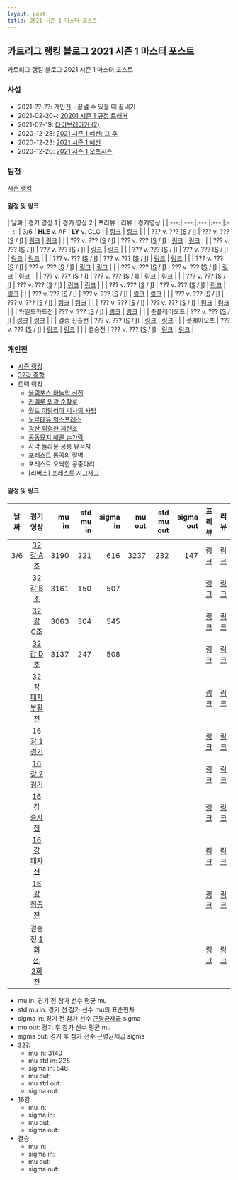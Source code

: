```yaml
---
layout: post
title: 2021 시즌 1 마스터 포스트
---
```


## 카트리그 랭킹 블로그 2021 시즌 1 마스터 포스트
카트리그 랭킹 블로그 2021 시즌 1 마스터 포스트

### 사설 

- 2021-??-??: 개인전 - 끝낼 수 있을 때 끝내기
- 2021-02-20~: [20201 시즌 1 규정 트래커](../rule-tracker)
- 2021-02-19: [타이브레이커 (2)](../tiebreakers-2)
- 2020-12-28: [2021 시즌 1 예선: 그 후](../qualifiers-after-2021-1)
- 2020-12-23: [2021 시즌 1 예선](../qualifiers-2021-1.md)
- 2020-12-20: [2021 시즌 1 오프시즌](../offseason-2021-1)

### 팀전 

[시즌 랭킹](../teams-t2021_1/)

#### 일정 및 링크

| 날짜 | 경기 영상 1 | 경기 영상 2 | 프리뷰 | 리뷰 | 경기영상 |
|:---:|:---:|:---:|:---:|:---:|
| 3/6 | __HLE__ v. AF | __LY__  v. CLG |  | [링크](../t2021-1-1-1) | [링크](https://www.youtube.com/watch?v=3NDbLi7VDzk) |
|  | ??? v. ??? [[S]() / [I]()] | ??? v. ??? [[S]() / [I]()] | [링크]() | [링크]() |
|  | ??? v. ??? [[S]() / [I]()] | ??? v. ??? [[S]() / [I]()] | [링크]() | [링크]() |
|  | ??? v. ??? [[S]() / [I]()] | ??? v. ??? [[S]() / [I]()] | [링크]() | [링크]() |
|  | ??? v. ??? [[S]() / [I]()] | ??? v. ??? [[S]() / [I]()] | [링크]() | [링크]() |
|  | ??? v. ??? [[S]() / [I]()] | ??? v. ??? [[S]() / [I]()] | [링크]() | [링크]() |
|  | ??? v. ??? [[S]() / [I]()] | ??? v. ??? [[S]() / [I]()] | [링크]() | [링크]() |
|  | ??? v. ??? [[S]() / [I]()] | ??? v. ??? [[S]() / [I]()] | [링크]() | [링크]() |
|  | ??? v. ??? [[S]() / [I]()] | ??? v. ??? [[S]() / [I]()] | [링크]() | [링크]() |
|  | ??? v. ??? [[S]() / [I]()] | ??? v. ??? [[S]() / [I]()] | [링크]() | [링크]() |
|  | ??? v. ??? [[S]() / [I]()] | ??? v. ??? [[S]() / [I]()] | [링크]() | [링크]() |
|  | ??? v. ??? [[S]() / [I]()] | ??? v. ??? [[S]() / [I]()] | [링크]() | [링크]() |
|  | ??? v. ??? [[S]() / [I]()] | ??? v. ??? [[S]() / [I]()] | [링크]() | [링크]() |
|  | ??? v. ??? [[S]() / [I]()] | ??? v. ??? [[S]() / [I]()] | [링크]() | [링크]() |
|  | 와일드카드전 | ??? v. ??? [[S]() / [I]()] | [링크]() | [링크]() |
|  | 준플레이오프 | ??? v. ??? [[S]() / [I]()] | [링크]() | [링크]() |
|  | 결승 진출전 | ??? v. ??? [[S]() / [I]()] | [링크]() | [링크]() |
|  | 플레이오프 | ??? v. ??? [[S]() / [I]()] | [링크]() | [링크]() |
|  | 결승전 | ??? v. ??? [[S]() / [I]()] | [링크]() | [링크]() |

### 개인전 

- [시즌 랭킹](../singles-s2021_1)
- [32강 종합](../s2021-1-1)
- 트랙 랭킹
    - [올림포스 하늘의 신전](../shinjeon)
    - [카멜롯 외곽 순찰로](../sunchalro)
    - [월드 이탈리아 피사의 사탑](../pizza)
    - [노르테유 익스프레스](../noex)
    - [광산 위험한 제련소](../jeryeonso)
    - [공동묘지 해골 손가락](../haeson)
    - 사막 놀라운 공룡 유적지
    - [포레스트 통곡의 절벽](../tonggok)
    - 포레스트 오싹한 공중다리
    - [[리버스] 포레스트 지그재그](../rzigzag)

#### 일정 및 링크


| 날짜 | 경기 영상 | mu in | std mu in | sigma in | mu out | std mu out | sigma out | 프리뷰 | 리뷰 | 
|:---:|:---:|---:|---:|---:|---:|---:|---:|:---:|:---:|
| 3/6 | [32강 A조](https://www.youtube.com/watch?v=3NDbLi7VDzk) | 3190 | 221 | 616 | 3237 | 232 | 147 | [링크](../s2021-1-1-1-p) | [링크](../s2021-1-1-1) |
|  | [32강 B조]() | 3161 | 150 | 507 | | | | [링크](../s2021-1-1-2-p) | [링크](../s2021-1-1-2) |
|  | [32강 C조]() | 3063 | 304 | 545 | | | | [링크](../s2021-1-1-3-p) | [링크](../s2021-1-1-3) |
|  | [32강 D조]() | 3137 | 247 | 508 | | | | [링크](../s2021-1-1-4-p) | [링크](../s2021-1-1-4) |
|  | [32강 패자부활전]() | | | | |  | | [링크](../s2021-1-2-1-p) | [링크](../s2021-1-2-1) |
|  | [16강 1경기]() | | | | | | | [링크](../s2021-1-3-1-p) | [링크](../s2021-1-3-1) |
|  | [16강 2경기]() | | | | | | | [링크](../s2021-1-3-2-p) | [링크](../s2021-1-3-2) |
|  | [16강 승자전]() | | | | | | | [링크](../s2021-1-4-1-p) | [링크](../s2021-1-4-1) |
|  | [16강 패자전]() | | | | | | | [링크](../s2021-1-4-2-p) | [링크](../s2021-1-4-2) |
|  | [16강 최종전]() | | | | | | | [링크](../s2021-1-5-1-p) | [링크](../s2021-1-5-1) |
|  | 결승전 [1회전](), [2회전]() | | | | | | | [링크](../s2021-1-6-1-p) | [링크](../s2021-1-6-1) |


* mu in: 경기 전 참가 선수 평균 mu
* std mu in: 경기 전 참가 선수 mu의 표준편차
* sigma in: 경기 전 참가 선수 [근평균제곱](https://en.wikipedia.org/wiki/Root_mean_square) sigma
* mu out: 경기 후 참가 선수 평균 mu
* sigma out: 경기 후 참가 선수 근평균제곱 sigma
* 32강 
    * mu in: 3140
    * mu std in: 225
    * sigma in: 546
    * mu out: 
    * mu std out: 
    * sigma out: 
* 16강
    * mu in: 
    * sigma in:
    * mu out:
    * sigma out:
* 결승
    * mu in:
    * sigma in:
    * mu out:
    * sigma out:
